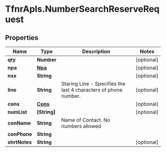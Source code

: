 # TfnrApIs.NumberSearchReserveRequest

## Properties
Name | Type | Description | Notes
------------ | ------------- | ------------- | -------------
**qty** | **Number** |  | [optional] 
**npa** | [**Npa**](Npa.md) |  | [optional] 
**nxx** | **String** |  | [optional] 
**line** | **String** | Staring Line - Specifies the last 4 characters of phone number. | [optional] 
**cons** | [**Cons**](Cons.md) |  | [optional] 
**numList** | **[String]** |  | [optional] 
**conName** | **String** | Name of Contact. No numbers allowed | 
**conPhone** | **String** |  | 
**shrtNotes** | **String** |  | [optional] 



